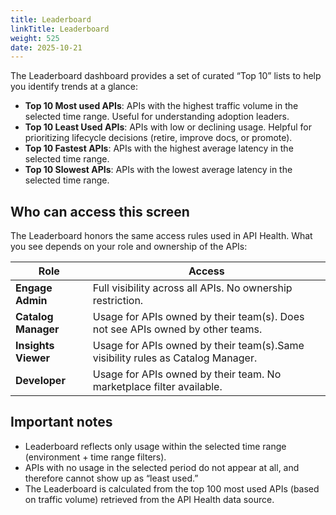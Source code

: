 ```yaml
---
title: Leaderboard
linkTitle: Leaderboard
weight: 525
date: 2025-10-21
---
```


The Leaderboard dashboard provides a set of curated “Top 10” lists to help you identify trends at a glance:                                                                                                 

* **Top 10 Most used APIs**: APIs with the highest traffic volume in the selected time range. Useful for understanding adoption leaders.
* **Top 10 Least Used APIs**: APIs with low or declining usage. Helpful for prioritizing lifecycle decisions (retire, improve docs, or promote).
* **Top 10 Fastest APIs**: APIs with the highest average latency in the selected time range.
* **Top 10 Slowest APIs**: APIs with the lowest average latency in the selected time range.

## Who can access this screen

The Leaderboard honors the same access rules used in API Health. What you see depends on your role and ownership of the APIs:

| Role                      | Access                                                                         |
| ------------------------- | ------------------------------------------------------------------------------ |
| **Engage Admin**          | Full visibility across all APIs. No ownership restriction.                     |
| **Catalog Manager**       | Usage for APIs owned by their team(s). Does not see APIs owned by other teams. |
| **Insights Viewer**       | Usage for APIs owned by their team(s).Same visibility rules as Catalog Manager.|
| **Developer**             | Usage for APIs owned by their team. No marketplace filter available.           |

## Important notes

* Leaderboard reflects only usage within the selected time range (environment + time range filters).
* APIs with no usage in the selected period do not appear at all, and therefore cannot show up as “least used.”
* The Leaderboard is calculated from the top 100 most used APIs (based on traffic volume) retrieved from the API Health data source.
